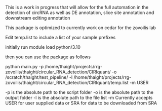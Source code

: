 This is a work in progress that will allow for the full automation in the detection of circRNA as well as DE annotation, slice site annotation and downstream editing annotation



This package is optimized to currently work on cedar for the zovoilis lab

Edit temp.list to include a list of your sample prefixes


initially run module load python/3.10

then you can use the package as follows


python main.py -p /home/thaight/projects/rrg-zovoilis/thaight/circular_RNA_detection/CIRIquant/ -o /scratch/thaight/test_pipeline/ -l /home/thaight/projects/rrg-zovoilis/thaight/circular_RNA_detection/CIRIquant/temp.list -m USER


-p is the absolute path to the script folder
-o is the absolute path to the output folder
-l is the absolute path to the file list
-m Currently accepts USER for user supplied data or SRA for data to be downloaded from SRA
